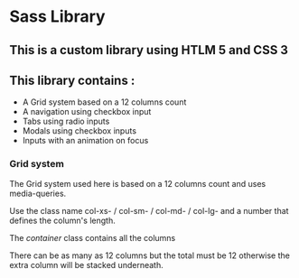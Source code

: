 # Sass Library

## This is a custom library using HTLM 5 and CSS 3

## This library contains : 

- A Grid system based on a 12 columns count
- A navigation using checkbox input
- Tabs using radio inputs 
- Modals using checkbox inputs
- Inputs with an animation on focus

### Grid system

The Grid system used here is based on a 12 columns count and uses media-queries.

Use the class name col-xs- / col-sm- / col-md- / col-lg- and a number that defines the column's length.

The *container* class contains all the columns 

There can be as many as 12 columns but the total must be 12 otherwise the extra column will be stacked underneath.

